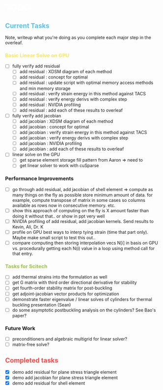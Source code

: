 # <span style="color:#ffffff">TODO</span>

## <span style="color:#5bc0eb">Current Tasks</span>
Note, writeup what you're doing as you complete each major step in the overleaf.

### <span style="color:#fde74c">Basic Linear Solve on GPU</span>
- [ ] fully verify add residual
    - [ ] add residual : XDSM diagram of each method
    - [ ] add residual : concept for optimal 
    - [ ] add residual : update script with optimal memory access methods and min memory storage
    - [ ] add residual : verify strain energy in this method against TACS
    - [ ] add residual : verify energy derivs with complex step
    - [ ] add residual : NVIDIA profiling
    - [ ] add residual : add each of these results to overleaf
- [ ] fully verify add jacobian
    - [ ] add jacobian : XDSM diagram of each method
    - [ ] add jacobian : concept for optimal 
    - [ ] add jacobian : verify strain energy in this method against TACS
    - [ ] add jacobian : verify energy derivs with complex step
    - [ ] add jacobian : NVIDIA profiling
    - [ ] add jacobian : add each of these results to overleaf
- [ ] linear solve on the GPU
    - [ ] get sparse element storage fill pattern from Aaron => need to 
    - [ ] get linear solver to work with cuSparse 

### Performance Improvements
- [ ] go through add residual, add jacobian of shell element => compute as many things on the fly as possible store minimum amount of data.
for example, compute transpose of matrix in some cases so columns available as rows now in consecutive memory. etc.
- [ ] show this approach of computing on the fly is X amount faster than doing it without that.. or show in ppt very well
- [ ] NVIDIA profiling of add residual, add jacobian kernels. Send results to Kevin, Ali, Dr. K
- [ ] profile on GPU best ways to interp tying strain (time that part only). Maybe make small script to test this out..
- [ ] compare computing then storing interpolation vecs N[i] in basis on GPU vs. procedurally getting each N(i) value in a loop using method call for that entry.

### <span style="color:#9bc53d">Tasks for Scitech</span>
- [ ] add thermal strains into the formulation as well
- [ ] get G matrix with third order directional derivative for stability
- [ ] get fourth-order stability matrix for post-buckling
- [ ] get adjoint-jacobian vector products for optimization
- [ ] demonstrate faster eigenvalue / linear solves of cylinders for thermal buckling presentation (Sean)
- [ ] do some asymptotic postbuckling analysis on the cylinders? See Bao's paper?

### Future Work
- [ ] preconditioners and algebraic multigrid for linear solver?
- [ ] matrix-free solve?

## <span style="color:#fe4a49">Completed tasks</span>
- [x] demo add residual for plane stress triangle element
- [x] demo add jacobian for plane stress triangle element
- [x] demo add residual for shell element